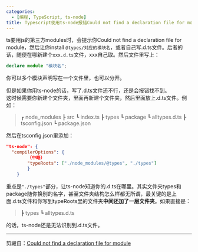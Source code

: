 ```yaml
---
categories:
  - [编程, TypeScript, ts-node]
title: Typescript使用ts-node报错Could not find a declaration file for module
---
```


ts要用js的第三方modules时，会提示你Could not find a declaration file for module，然后让你install `@types/对应的模块名`，或者自己写.d.ts文件。后者的话，随便在哪新建个`xxx.d.ts`文件，xxx自己取。然后文件里写上：

```typescript
declare module "模块名";
```

你可以多个模块声明写在一个文件里，也可以分开。

但是如果你用ts-node的话，写了.d.ts文件还不行，还是会报错找不到。<br />这时候需要你新建个文件夹，里面再新建个文件夹，然后里面放上.d.ts文件。例如：

> ┏ node_modules
> ┣ src
> ┗ index.ts
> ┣ types
> ┗ package
> ┗ alltypes.d.ts
> ┣ tsconfig.json
> ┗ package.json

然后在tsconfig.json里添加：

```json
"ts-node": {
  "compilerOptions": {
		（中略）
		"typeRoots": ["./node_modules/@types", "./types"]
        }
    }
```

重点是`"./types"`部分，让ts-node知道你的.d.ts在哪里。其实文件夹types和package随你换别的名字，甚至文件夹结构怎么样都无所谓，最关键的是上面.d.ts文件和你写到typeRoots里的文件夹**中间还加了一层文件夹**。如果直接是：

> ┣ types
> ┗ alltypes.d.ts

的话，ts-node还是无法识别到.d.ts文件。

---

剪藏自：[Could not find a declaration file for module ](https://joshtronic.com/2019/08/26/could-not-find-a-declaration-file-for-module/)


